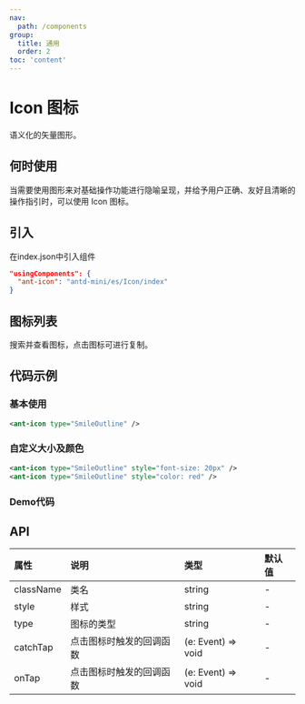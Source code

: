 ```yaml
---
nav:
  path: /components
group:
  title: 通用
  order: 2
toc: 'content'
---
```


# Icon 图标

<!-- <code src="../../docs/components/compatibility.tsx" inline="true"></code> -->

语义化的矢量图形。

## 何时使用

当需要使用图形来对基础操作功能进行隐喻呈现，并给予用户正确、友好且清晰的操作指引时，可以使用 Icon 图标。

## 引入
在index.json中引入组件
```json
"usingComponents": {
  "ant-icon": "antd-mini/es/Icon/index"
}
```

## 图标列表

搜索并查看图标，点击图标可进行复制。

<Icon></Icon>

## 代码示例

### 基本使用
```xml
<ant-icon type="SmileOutline" />
```

### 自定义大小及颜色
```xml
<ant-icon type="SmileOutline" style="font-size: 20px" />
<ant-icon type="SmileOutline" style="color: red" />
```



### Demo代码
<code src='../../demo/pages/Icon/index' noChangeButton></code>


## API

| 属性       | 说明                       | 类型                       | 默认值 |
| :--------- | :------------------------- | :------------------------- | :----- |
| className  | 类名                       | string                     | -      |
| style      | 样式                       | string                     | -      |
| type       | 图标的类型                 | string                     | -      |
| catchTap   | 点击图标时触发的回调函数   | (e: Event) => void         | -      |
| onTap      | 点击图标时触发的回调函数   | (e: Event) => void         | -      |

